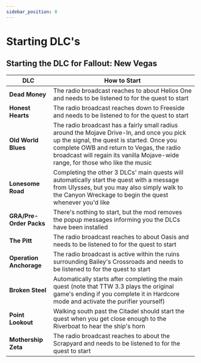 ```yaml
---
sidebar_position: 8
---
```


# Starting DLC's

## Starting the DLC for Fallout: New Vegas

|DLC|How to Start|
|--|--|
|**Dead Money**|The radio broadcast reaches to about Helios One and needs to be listened to for the quest to start|
|**Honest Hearts**|The radio broadcast reaches down to Freeside and needs to be listened to for the quest to start|
|**Old World Blues**|The radio broadcast has a fairly small radius around the Mojave Drive-In, and once you pick up the signal, the quest is started. Once you complete OWB and return to Vegas, the radio broadcast will regain its vanilla Mojave-wide range, for those who like the music|
|**Lonesome Road**|Completing the other 3 DLCs' main quests will automatically start the quest with a message from Ulysses, but you may also simply walk to the Canyon Wreckage to begin the quest whenever you'd like|
|**GRA/Pre-Order Packs**|There's nothing to start, but the mod removes the popup messages informing you the DLCs have been installed|
|**The Pitt**|The radio broadcast reaches to about Oasis and needs to be listened to for the quest to start|
|**Operation Anchorage**|The radio broadcast is active within the ruins surrounding Bailey's Crossroads and needs to be listened to for the quest to start|
|**Broken Steel**|Automatically starts after completing the main quest (note that TTW 3.3 plays the original game's ending if you complete it in Hardcore mode and activate the purifier yourself)|
|**Point Lookout**|Walking south past the Citadel should start the quest when you get close enough to the Riverboat to hear the ship's horn|
|**Mothership Zeta**|The radio broadcast reaches to about the Scrapyard and needs to be listened to for the quest to start|
